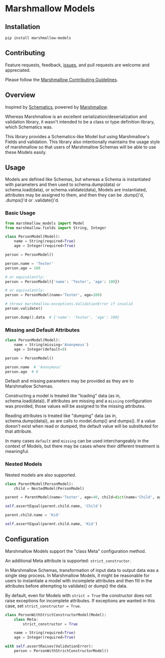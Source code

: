 Marshmallow Models
==================


Installation
------------

```
pip install marshmallow-models
```


Contributing
------------

Feature requests, feedback,
[issues](https://github.com/douglas-treadwell/marshmallow-models/issues),
and pull requests are welcome and appreciated.

Please follow the [Marshmallow Contributing Guidelines](
https://github.com/marshmallow-code/marshmallow/blob/dev/CONTRIBUTING.rst
).


Overview
--------

Inspired by [Schematics](https://github.com/schematics/schematics),
powered by [Marshmallow](https://github.com/marshmallow-code/marshmallow).

Whereas Marshmallow is an excellent serialization/deserialization
and validation library, it wasn't intended to be a class or type
definition library, which Schematics was.

This library provides a Schematics-like Model but
using Marshmallow's Fields and validation.  This library also
intentionally maintains the usage style of marshmallow so that
users of Marshmallow Schemas will be able to use these Models easily.

Usage
-----

Models are defined like Schemas, but whereas a Schema is instantiated
with parameters and then used to schema.dump(data) or schema.load(data),
or schema.validate(data),
Models are instantiated, attributes may be assigned to them, and then
they can be .dump()'d, .dumps()'d or .validate()'d.

### Basic Usage

```python
from marshmallow_models import Model
from marshmallow.fields import String, Integer

class PersonModel(Model):
    name = String(required=True)
    age = Integer(required=True)

person = PersonModel()

person.name = 'Tester'
person.age = 100

# or equivalently:
person = PersonModel({'name': 'Tester', 'age': 100})

# or equivalently:
person = PersonModel(name='Tester', age=100)

# throws marshmallow.exceptions.ValidationError if invalid
person.validate()

person.dump().data  # {'name': 'Tester', 'age': 100}
```

### Missing and Default Attributes

```python
class PersonModel(Model):
    name = String(missing='Anonymous')
    age = Integer(default=0)

person = PersonModel()

person.name  # 'Anonymous'
person.age  # 0
```

Default and missing parameters may be provided as they are to
Marshmallow Schemas.

Constructing a model is treated like
"loading" data (as in, schema.load(data)).  If attributes are
missing and a `missing` configuration was provided, those values
will be assigned to the missing attributes.

Reading attributes is treated like "dumping" data (as in,
schema.dump(data)), as are calls to model.dump() and dumps().
If a value doesn't exist when read or dumped, the default value
will be substituted for that attribute.

In many cases `default` and `missing` can be used interchangeably
in the context of Models, but there may be cases where their
different treatment is meaningful.

### Nested Models

Nested models are also supported.

```python
class ParentModel(PersonModel):
    child = NestedModel(PersonModel)

parent = ParentModel(name='Tester', age=40, child=dict(name='Child', age=10))

self.assertEqual(parent.child.name, 'Child')

parent.child.name = 'Kid'

self.assertEqual(parent.child.name, 'Kid')
```

Configuration
-------------

Marshmallow Models support the "class Meta" configuration method.

An additional Meta attribute is supported: `strict_constructor`.

In Marshmallow Schemas, transformation of input data to output data
was a single step process.  In Marshmallow Models, it might be
reasonable for users to instantiate a model with incomplete attributes
and then fill in the attributes before attempting to validate() or
dump() the data.

By default, even for Models with `strict = True`
the constructor does not raise exceptions for incomplete attributes.
If exceptions are wanted in this case, set `strict_constructor = True`.


```python
class PersonWithStrictConstructorModel(Model):
    class Meta:
        strict_constructor = True

    name = String(required=True)
    age = Integer(required=True)

with self.assertRaises(ValidationError):
    person = PersonWithStrictConstructorModel()
```
